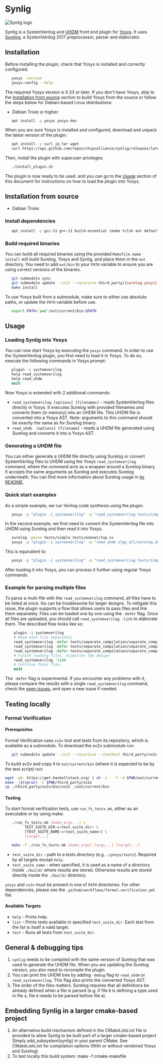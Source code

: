 # Synlig

![Synlig logo](images/synlig-logo.svg)

Synlig is a SystemVerilog and [UHDM](https://github.com/chipsalliance/UHDM) front end plugin for [Yosys](https://github.com/YosysHQ/yosys). 
It uses [Surelog](https://github.com/chipsalliance/Surelog), a SystemVerilog 2017 preprocessor, parser and elaborator.

## Installation

Before installing the plugin, check that Yosys is installed and correctly configured:

<!-- name="check-yosys" -->
``` bash
   yosys -version
   yosys-config --help
```

The required Yosys version is 0.33 or later.
If you don't have Yosys, skip to the [Installation from source](#installation-from-source) section to build Yosys from the source or follow the steps below for Debian-based Linux distributions:

* Debian Trixie or higher:

<!-- name="install-yosys-debian" -->
``` bash
   apt install -y yosys yosys-dev
```

When you are sure Yosys is installed and configured, download and unpack the latest version of the plugin:

<!-- name="download-plugin" -->
``` bash
   apt install -y curl jq tar wget
   curl https://api.github.com/repos/chipsalliance/synlig/releases/latest | jq -r '.assets | .[] | select(.name | startswith("synlig-plugin-debian")) | .browser_download_url' | xargs wget -O - | tar -xz
```

Then, install the plugin with superuser privileges:

<!-- name="install-plugin" -->
``` bash
   ./install_plugin.sh
```
The plugin is now ready to be used. and you can go to the [Usage](#usage) section of this document for instructions on how to load the plugin into Yosys.

## Installation from source

* Debian Trixie:

### Install dependencies

<!-- name="dependencies" -->
``` bash
   apt install -y gcc-11 g++-11 build-essential cmake tclsh ant default-jre swig google-perftools libgoogle-perftools-dev python3 python3-dev python3-pip uuid uuid-dev tcl-dev flex libfl-dev git pkg-config libreadline-dev bison libffi-dev wget python3-orderedmultidict
```

### Build required binaries

You can build all required binaries using the provided `Makefile`.
`make install` will build Surelog, Yosys and Synlig, and place them in the `out` directory.
You need to add `out/bin` to your `PATH` variable to ensure you are using correct versions of the binaries.

<!-- name="build-binaries" -->
``` bash
   git submodule sync
   git submodule update --init --recursive third_party/{surelog,yosys}
   make install
```

To use Yosys built from a submodule, make sure to either use absolute paths, or update the `PATH` variable before use.

<!-- name="path-setup" -->
``` bash
   export PATH=`pwd`/out/current/bin:$PATH
```

## Usage

### Loading Synlig into Yosys

You can now start Yosys by executing the `yosys` command.
In order to use the SystemVerilog plugin, you first need to load it in Yosys. To do so, execute the following commands in Yosys prompt:

<!-- name="load-plugin" -->
``` tcl
   plugin -i systemverilog
   help read_systemverilog
   help read_uhdm
   exit
```

Now Yosys is extended with 2 additional commands:

* `read_systemverilog [options] [filenames]` - reads SystemVerilog files directly in Yosys. 
It executes Surelog with provided filenames and converts them (in memory) into an UHDM file. 
This UHDM file is converted into a Yosys AST. 
Note: arguments to this command should be exactly the same as for Surelog binary.
* `read_uhdm  [options] [filename]` - reads a UHDM file generated using Surelog and converts it into a Yosys AST.

### Generating a UHDM file

You can either generate a UHDM file directly using Surelog or convert SystemVerilog files to UHDM using the Yosys `read_systemverilog` command, where the command acts as a wrapper around a Surelog binary. 
It accepts the same arguments as Surelog and executes Surelog underneath. 
You can find more information about Surelog usage in [its README](https://github.com/chipsalliance/Surelog#usage).

### Quick start examples

As a simple example, we run Verilog code synthesis using the plugin:

<!-- name="example-verilog" -->
``` bash
   yosys -p "plugin -i systemverilog" -p "read_systemverilog tests/simple_tests/onenet/top.sv"
```

In the second example, we first need to convert the SystemVerilog file into UHDM using Surelog and then read it into Yosys.

<!-- name="example-uhdm-ver1" -->
``` bash
   surelog -parse tests/simple_tests/onenet/top.sv
   yosys -p "plugin -i systemverilog" -p "read_uhdm slpp_all/surelog.uhdm"
```

This is equivalent to:

<!-- name="example-uhdm-ver2" -->
``` bash
   yosys -p "plugin -i systemverilog" -p "read_systemverilog tests/simple_tests/onenet/top.sv"
```

After loading it into Yosys, you can process it further using regular Yosys commands.

### Example for parsing multiple files

To parse a multi-file with the `read_systemverilog` command, all files have to be listed at once. 
his can be troublesome for larger designs. 
To mitigate this issue, the plugin supports a flow that allows users to pass files and link them separately. 
Files can be loaded one by one using the `-defer` flag. 
Once all files are uploaded, you should call `read_systemverilog -link` to elaborate them. 
The described flow looks like so:

<!-- name="example-multiple-files" -->
``` tcl
    plugin -i systemverilog
    # Read each file separately
    read_systemverilog -defer tests/separate_compilation/separate_compilation.v
    read_systemverilog -defer tests/separate_compilation/separate_compilation_buf.sv
    read_systemverilog -defer tests/separate_compilation/separate_compilation_pkg.sv
    # Finish reading files, elaborate the design
    read_systemverilog -link
    # Continue Yosys flow...
    exit
```

The `-defer` flag is experimental.
If you encounter any problems with it, please compare the results with a single `read_systemverilog` command, check the [open issues](https://github.com/chipsalliance/synlig/issues), and open a new issue if needed.

## Testing locally

### Formal Verification

#### Prerequisites

Formal Verification uses `sv2v` tool and tests from its repository, which is available as a submodule.
To download the sv2v submodule run:

<!-- name="sv2v-update" -->
``` bash
   git submodule update --init --recursive --checkout third_party/sv2v
```

To build sv2v and copy it to `out/current/bin` (where it is expected to be by the test script) run:

<!-- name="sv2v-build" -->
``` bash
wget -qO- https://get.haskellstack.org/ | sh -s - -f -d $PWD/out/current/bin
make -j$(nproc) -C $PWD/third_party/sv2v
cp ./third_party/sv2v/bin/sv2v ./out/current/bin
```

#### Testing

To start formal verification tests, use `run_fv_tests.mk`, either as an executable or by using make:

<!-- name="run-fv-tests-exec" -->
``` bash
   ./run_fv_tests.mk [make_args...] \
         TEST_SUITE_DIR:=<test_suite_dir> \
         [TEST_SUITE_NAME:=<test_suite_name>] \
         [target...]
```

<!-- name="run-fv-tests-make" -->
``` bash
   make -f ./run_fv_tests.mk [make_args] [args...] [target...]
```

* `test_suite_dir` - path to a tests directory (e.g. `./yosys/tests`). Required by all targets except `help`.
* `test_suite_name` - when specified, it is used as a name of a directory inside `./build/` where results are stored. Otherwise results are stored directly inside the `./build/` directory.

`yosys` and `sv2v` must be present in one of `PATH` directories.
For other dependencies, please see the `.github/workflows/formal-verification.yml` file.

#### Available Targets

* ``help`` - Prints help.
* ``list`` - Prints tests available in specified ``test_suite_dir``. Each test from the list is itself a valid target.
* ``test`` - Runs all tests from ``test_suite_dir``.

## General & debugging tips

1. `synlig` needs to be compiled with the same version of Surelog that was used to generate the UHDM file. 
When you are updating the Surelog version, you also need to recompile the plugin.
1. You can print the UHDM tree by adding `-debug` flag to `read_uhdm` or `read_systemverilog`. 
This flag also prints the converted Yosys AST.
1. The order of the files matters. Surelog requires that all definitions be already defined when a file is parsed (e.g. if file `B` is defining a type used in file `A`, file `B` needs to be parsed before file `A`).


## Embedding Synlig in a larger cmake-based project

1. An alternative build mechanism defined in the CMakeLists.txt file is provided to allow Synlig to be built part of a larger cmake-based project
Simply add_subsystem(synlig) in your parent CMake. See CMakeLists.txt for compilation options (With or without vendored Yosys and Surelog).
1. To test locally this build system: make -f cmake-makefile


